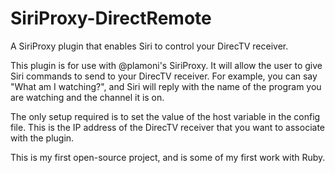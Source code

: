 SiriProxy-DirectRemote
======================

A SiriProxy plugin that enables Siri to control your DirecTV receiver.

This plugin is for use with @plamoni's SiriProxy.  It will allow the user to give Siri commands to send to 
your DirecTV receiver.  For example, you can say "What am I watching?", and Siri will reply with the name of 
the program you are watching and the channel it is on.

The only setup required is to set the value of the host variable in the config file.  This is the IP address 
of the DirecTV receiver that you want to associate with the plugin.

This is my first open-source project, and is some of my first work with Ruby.
